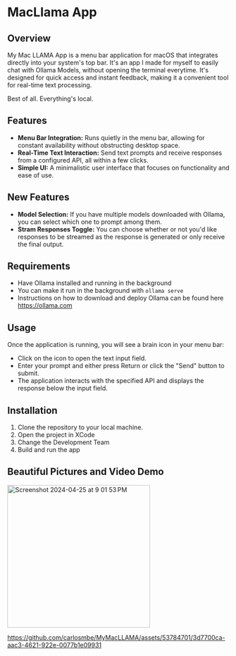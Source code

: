 # MacLlama App

## Overview

My Mac LLAMA App is a menu bar application for macOS that integrates directly into your system's top bar. 
It's an app I made for myself to easily chat with Ollama Models, without opening the terminal everytime.
It's designed for quick access and instant feedback, making it a convenient tool for real-time text processing.

Best of all. Everything's local.


## Features

- **Menu Bar Integration:** Runs quietly in the menu bar, allowing for constant availability without obstructing desktop space.
- **Real-Time Text Interaction:** Send text prompts and receive responses from a configured API, all within a few clicks.
- **Simple UI:** A minimalistic user interface that focuses on functionality and ease of use.

## New Features
- **Model Selection:** If you have multiple models downloaded with Ollama, you can select which one to prompt among them.
- **Stram Responses Toggle:** You can choose whether or not you'd like responses to be streamed as the response is generated or only receive the final output.

## Requirements
- Have Ollama installed and running in the background
- You can make it run in the background with `ollama serve`
- Instructions on how to download and deploy Ollama can be found here https://ollama.com

## Usage

Once the application is running, you will see a brain icon in your menu bar:

- Click on the icon to open the text input field.
- Enter your prompt and either press Return or click the "Send" button to submit.
- The application interacts with the specified API and displays the response below the input field.


## Installation

1. Clone the repository to your local machine.
2. Open the project in XCode
3. Change the Development Team
4. Build and run the app

## Beautiful Pictures and Video Demo


<img width="324" alt="Screenshot 2024-04-25 at 9 01 53 PM" src="https://github.com/carlosmbe/MyMacLLAMA/assets/53784701/9d7c41d8-2914-4353-97f8-d3268ecdb0bb">


https://github.com/carlosmbe/MyMacLLAMA/assets/53784701/3d7700ca-aac3-4621-922e-0077b1e09931

